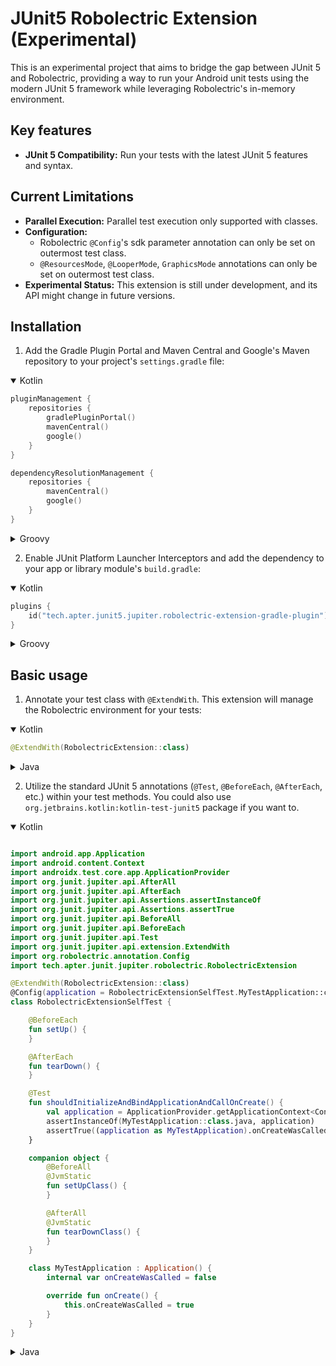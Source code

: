 # JUnit5 Robolectric Extension (Experimental)

This is an experimental project that aims to bridge the gap between JUnit 5 and Robolectric,
providing a way to run your Android unit tests using the modern JUnit 5 framework while leveraging
Robolectric's in-memory environment.

## Key features

* **JUnit 5 Compatibility:** Run your tests with the latest JUnit 5 features and syntax.

## Current Limitations

* **Parallel Execution:** Parallel test execution only supported with classes.
* **Configuration:**
    * Robolectric `@Config`'s sdk parameter annotation can only be set on outermost test class.
    * `@ResourcesMode`, `@LooperMode`, `GraphicsMode` annotations can only be set on outermost test
      class.
* **Experimental Status:** This extension is still under development, and its API might change in
  future versions.

## Installation

1. Add the Gradle Plugin Portal and Maven Central and Google's Maven repository to your project's
   `settings.gradle` file:

<details open>
<summary>Kotlin</summary>

```kotlin
pluginManagement {
    repositories {
        gradlePluginPortal()
        mavenCentral()
        google()
    }
}

dependencyResolutionManagement {
    repositories {
        mavenCentral()
        google()
    }
}
```

</details>

<details>
<summary>Groovy</summary>

```groovy
pluginManagement {
    repositories {
        gradlePluginPortal()
        mavenCentral()
        google()
    }
}

dependencyResolutionManagement {
    repositories {
        mavenCentral()
        google()
    }
}
```

</details>

2. Enable JUnit Platform Launcher Interceptors and add the dependency to your app or library
   module's `build.gradle`:

<details open>
<summary>Kotlin</summary>

```kotlin
plugins {
    id("tech.apter.junit5.jupiter.robolectric-extension-gradle-plugin") version ("<latest.release>")
}
```

</details>

<details>
<summary>Groovy</summary>

```groovy
plugins {
    id 'tech.apter.junit5.jupiter.robolectric-extension-gradle-plugin' version '<latest.release>'
}
```

</details>

## Basic usage

1. Annotate your test class with `@ExtendWith`. This extension will manage the Robolectric
   environment for your tests:

<details open>
<summary>Kotlin</summary>

```kotlin
@ExtendWith(RobolectricExtension::class)
```

</details>

<details>
<summary>Java</summary>

```java
@ExtendWith(RobolectricExtension.class)
```

</details>

2. Utilize the standard JUnit 5 annotations (`@Test`, `@BeforeEach`, `@AfterEach`, etc.) within your
   test methods. You could also use `org.jetbrains.kotlin:kotlin-test-junit5` package if you want
   to.

<details open>
<summary>Kotlin</summary>

```kotlin

import android.app.Application
import android.content.Context
import androidx.test.core.app.ApplicationProvider
import org.junit.jupiter.api.AfterAll
import org.junit.jupiter.api.AfterEach
import org.junit.jupiter.api.Assertions.assertInstanceOf
import org.junit.jupiter.api.Assertions.assertTrue
import org.junit.jupiter.api.BeforeAll
import org.junit.jupiter.api.BeforeEach
import org.junit.jupiter.api.Test
import org.junit.jupiter.api.extension.ExtendWith
import org.robolectric.annotation.Config
import tech.apter.junit.jupiter.robolectric.RobolectricExtension

@ExtendWith(RobolectricExtension::class)
@Config(application = RobolectricExtensionSelfTest.MyTestApplication::class)
class RobolectricExtensionSelfTest {

    @BeforeEach
    fun setUp() {
    }

    @AfterEach
    fun tearDown() {
    }

    @Test
    fun shouldInitializeAndBindApplicationAndCallOnCreate() {
        val application = ApplicationProvider.getApplicationContext<Context>()
        assertInstanceOf(MyTestApplication::class.java, application)
        assertTrue((application as MyTestApplication).onCreateWasCalled)
    }

    companion object {
        @BeforeAll
        @JvmStatic
        fun setUpClass() {
        }

        @AfterAll
        @JvmStatic
        fun tearDownClass() {
        }
    }

    class MyTestApplication : Application() {
        internal var onCreateWasCalled = false

        override fun onCreate() {
            this.onCreateWasCalled = true
        }
    }
}

```

</details>

<details>
<summary>Java</summary>

```java

import android.app.Application;

import androidx.test.core.app.ApplicationProvider;

import org.junit.jupiter.api.AfterAll;
import org.junit.jupiter.api.AfterEach;
import org.junit.jupiter.api.Assertions.assertInstanceOf;
import org.junit.jupiter.api.Assertions.assertTrue;
import org.junit.jupiter.api.BeforeAll;
import org.junit.jupiter.api.BeforeEach;
import org.junit.jupiter.api.Test;
import org.junit.jupiter.api.extension.ExtendWith;
import org.robolectric.annotation.Config;

import tech.apter.junit.jupiter.robolectric.RobolectricExtension;

import static org.junit.jupiter.api.Assertions.assertInstanceOf;
import static org.junit.jupiter.api.Assertions.assertTrue;

@ExtendWith(RobolectricExtension.class)
@Config(application = RobolectricExtensionSelfTest.MyTestApplication::class)
public class RobolectricExtensionSelfTest {

    @BeforeEach
    public void setUp() {
    }

    @AfterEach
    public void tearDown() {
    }

    @Test
    public void shouldInitializeAndBindApplicationAndCallOnCreate() {
        final Application application = ApplicationProvider.getApplicationContext();
        assertInstanceOf(MyTestApplication.class, application);
        assertTrue(((MyTestApplication) application).onCreateWasCalled);
    }

    @BeforeAll
    public static void setUpClass() {
    }

    @AfterAll
    public static void tearDownClass() {
    }

    static class MyTestApplication extends Application {
        public boolean onCreateWasCalled = false;

        @Override
        public void onCreate() {
            this.onCreateWasCalled = true;
        }
    }
}

```

</details>
